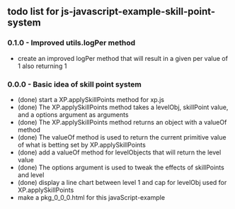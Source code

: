 ## todo list for js-javascript-example-skill-point-system

### 0.1.0 - Improved utils.logPer method
* create an improved logPer method that will result in a given per value of 1 also returning 1

### 0.0.0 - Basic idea of skill point system
* (done) start a XP.applySkillPoints method for xp.js
* (done) The XP.applySkillPoints method takes a levelObj, skillPoint value, and a options argument as arguments
* (done) The XP.applySkillPoints method returns an object with a valueOf method
* (done) The valueOf method is used to return the current primitive value of what is betting set by XP.applySkillPoints
* (done) add a valueOf method for levelObjects that will return the level value
* (done) The options argument is used to tweak the effects of skillPoints and level
* (done) display a line chart between level 1 and cap for levelObj used for XP.applySkillPoints
* make a pkg_0_0_0.html for this javaScript-example